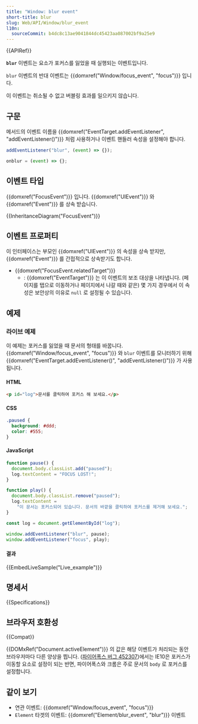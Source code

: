 ```yaml
---
title: "Window: blur event"
short-title: blur
slug: Web/API/Window/blur_event
l10n:
  sourceCommit: b4dc8c13ae9041844dc45423aa087002bf9a25e9
---
```


{{APIRef}}

**`blur`** 이벤트는 요소가 포커스를 잃었을 때 실행되는 이벤트입니다.

`blur` 이벤트의 반대 이벤트는 {{domxref("Window/focus_event", "focus")}} 입니다.

이 이벤트는 취소될 수 없고 버블링 효과를 일으키지 않습니다.

## 구문

메서드의 이벤트 이름을 {{domxref("EventTarget.addEventListener", "addEventListener()")}} 처럼 사용하거나 이벤트 핸들러 속성을 설정해야 합니다.

```js
addEventListener("blur", (event) => {});

onblur = (event) => {};
```

## 이벤트 타입

{{domxref("FocusEvent")}} 입니다. {{domxref("UIEvent")}} 와 {{domxref("Event")}} 를 상속 받습니다.

{{InheritanceDiagram("FocusEvent")}}

## 이벤트 프로퍼티

이 인터페이스는 부모인 {{domxref("UIEvent")}} 의 속성을 상속 받지만, {{domxref("Event")}} 를 간접적으로 상속받기도 합니다.

- {{domxref("FocusEvent.relatedTarget")}}
  - : {{domxref("EventTarget")}} 는 이 이벤트의 보조 대상을 나타냅니다. (페이지를 탭으로 이동하거나 페이지에서 나갈 때와 같은) 몇 가지 경우에서 이 속성은 보안상의 이유로 `null` 로 설정될 수 있습니다.

## 예제

### 라이브 예제

이 예제는 포커스를 잃었을 때 문서의 형태를 바꿉니다. {{domxref("Window/focus_event", "focus")}} 와 `blur` 이벤트를 모니터하기 위해 {{domxref("EventTarget.addEventListener()", "addEventListener()")}} 가 사용됩니다.

#### HTML

```html
<p id="log">문서를 클릭하여 포커스 해 보세요.</p>
```

#### CSS

```css
.paused {
  background: #ddd;
  color: #555;
}
```

#### JavaScript

```js
function pause() {
  document.body.classList.add("paused");
  log.textContent = "FOCUS LOST!";
}

function play() {
  document.body.classList.remove("paused");
  log.textContent =
    "이 문서는 포커스되어 있습니다. 문서의 바깥을 클릭하여 포커스를 제거해 보세요.";
}

const log = document.getElementById("log");

window.addEventListener("blur", pause);
window.addEventListener("focus", play);
```

#### 결과

{{EmbedLiveSample("Live_example")}}

## 명세서

{{Specifications}}

## 브라우저 호환성

{{Compat}}

{{DOMxRef("Document.activeElement")}} 의 값은 해당 이벤트가 처리되는 동안 브라우저마다 다른 양상을 띕니다. ([파이어폭스 버그 452307](https://bugzil.la/452307))에서는 IE10은 포커스가 이동할 요소로 설정이 되는 반면, 파이어폭스와 크롬은 주로 문서의 `body` 로 포커스를 설정합니다.

## 같이 보기

- 연관 이벤트: {{domxref("Window/focus_event", "focus")}}
- `Element` 타겟의 이벤트: {{domxref("Element/blur_event", "blur")}} 이벤트
